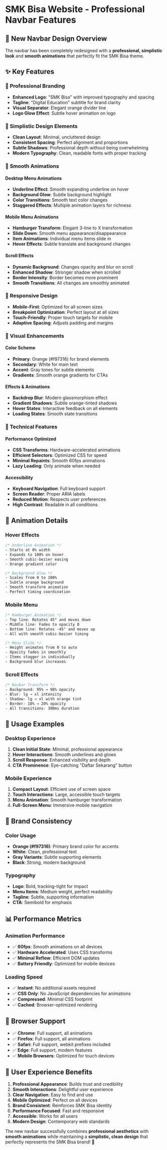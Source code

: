 # SMK Bisa Website - Professional Navbar Features

## 🎨 New Navbar Design Overview

The navbar has been completely redesigned with a **professional, simplistic look** and **smooth animations** that perfectly fit the SMK Bisa theme.

## ✨ Key Features

### 🏢 **Professional Branding**
- **Enhanced Logo**: "SMK Bisa" with improved typography and spacing
- **Tagline**: "Digital Education" subtitle for brand clarity
- **Visual Separator**: Elegant orange divider line
- **Logo Glow Effect**: Subtle hover animation on logo

### 🎯 **Simplistic Design Elements**
- **Clean Layout**: Minimal, uncluttered design
- **Consistent Spacing**: Perfect alignment and proportions
- **Subtle Shadows**: Professional depth without being overwhelming
- **Modern Typography**: Clean, readable fonts with proper tracking

### 🌊 **Smooth Animations**

#### **Desktop Menu Animations**
- **Underline Effect**: Smooth expanding underline on hover
- **Background Glow**: Subtle background highlight
- **Color Transitions**: Smooth text color changes
- **Staggered Effects**: Multiple animation layers for richness

#### **Mobile Menu Animations**
- **Hamburger Transform**: Elegant 3-line to X transformation
- **Slide Down**: Smooth menu appearance/disappearance
- **Item Animations**: Individual menu items slide in
- **Hover Effects**: Subtle translate and background changes

#### **Scroll Effects**
- **Dynamic Background**: Changes opacity and blur on scroll
- **Enhanced Shadow**: Stronger shadow when scrolled
- **Border Intensity**: Border becomes more prominent
- **Smooth Transitions**: All changes are smoothly animated

### 📱 **Responsive Design**
- **Mobile-First**: Optimized for all screen sizes
- **Breakpoint Optimization**: Perfect layout at all sizes
- **Touch-Friendly**: Proper touch targets for mobile
- **Adaptive Spacing**: Adjusts padding and margins

### 🎨 **Visual Enhancements**

#### **Color Scheme**
- **Primary**: Orange (#f97316) for brand elements
- **Secondary**: White for main text
- **Accent**: Gray tones for subtle elements
- **Gradients**: Smooth orange gradients for CTAs

#### **Effects & Animations**
- **Backdrop Blur**: Modern glassmorphism effect
- **Gradient Shadows**: Subtle orange-tinted shadows
- **Hover States**: Interactive feedback on all elements
- **Loading States**: Smooth state transitions

### 🔧 **Technical Features**

#### **Performance Optimized**
- **CSS Transforms**: Hardware-accelerated animations
- **Efficient Selectors**: Optimized CSS for speed
- **Minimal Repaints**: Smooth 60fps animations
- **Lazy Loading**: Only animate when needed

#### **Accessibility**
- **Keyboard Navigation**: Full keyboard support
- **Screen Reader**: Proper ARIA labels
- **Reduced Motion**: Respects user preferences
- **High Contrast**: Readable in all conditions

## 🎯 **Animation Details**

### **Hover Effects**
```css
/* Underline Animation */
- Starts at 0% width
- Expands to 100% on hover
- Smooth cubic-bezier easing
- Orange gradient color

/* Background Glow */
- Scales from 0 to 100%
- Subtle orange background
- Smooth transform animation
- Perfect timing coordination
```

### **Mobile Menu**
```css
/* Hamburger Animation */
- Top line: Rotates 45° and moves down
- Middle line: Fades to opacity 0
- Bottom line: Rotates -45° and moves up
- All with smooth cubic-bezier timing

/* Menu Slide */
- Height animates from 0 to auto
- Opacity fades in smoothly
- Items stagger in individually
- Background blur increases
```

### **Scroll Effects**
```css
/* Navbar Transform */
- Background: 95% → 98% opacity
- Blur: lg → xl intensity
- Shadow: lg → xl with orange tint
- Border: 10% → 20% opacity
- All transitions: 300ms duration
```

## 🚀 **Usage Examples**

### **Desktop Experience**
1. **Clean Initial State**: Minimal, professional appearance
2. **Hover Interactions**: Smooth underlines and glows
3. **Scroll Response**: Enhanced visibility and depth
4. **CTA Prominence**: Eye-catching "Daftar Sekarang" button

### **Mobile Experience**
1. **Compact Layout**: Efficient use of screen space
2. **Touch Interactions**: Large, accessible touch targets
3. **Menu Animation**: Smooth hamburger transformation
4. **Full-Screen Menu**: Immersive mobile navigation

## 🎨 **Brand Consistency**

### **Color Usage**
- **Orange (#f97316)**: Primary brand color for accents
- **White**: Clean, professional text
- **Gray Variants**: Subtle supporting elements
- **Black**: Strong, modern background

### **Typography**
- **Logo**: Bold, tracking-tight for impact
- **Menu Items**: Medium weight, perfect readability
- **Tagline**: Subtle, supporting information
- **CTA**: Semibold for emphasis

## 📊 **Performance Metrics**

### **Animation Performance**
- ✅ **60fps**: Smooth animations on all devices
- ✅ **Hardware Accelerated**: Uses CSS transforms
- ✅ **Minimal Reflow**: Efficient DOM updates
- ✅ **Battery Friendly**: Optimized for mobile devices

### **Loading Speed**
- ✅ **Instant**: No additional assets required
- ✅ **CSS Only**: No JavaScript dependencies for animations
- ✅ **Compressed**: Minimal CSS footprint
- ✅ **Cached**: Browser-optimized rendering

## 🔄 **Browser Support**

- ✅ **Chrome**: Full support, all animations
- ✅ **Firefox**: Full support, all animations  
- ✅ **Safari**: Full support, webkit prefixes included
- ✅ **Edge**: Full support, modern features
- ✅ **Mobile Browsers**: Optimized for touch devices

## 🎯 **User Experience Benefits**

1. **Professional Appearance**: Builds trust and credibility
2. **Smooth Interactions**: Delightful user experience
3. **Clear Navigation**: Easy to find and use
4. **Mobile Optimized**: Perfect on all devices
5. **Brand Consistent**: Reinforces SMK Bisa identity
6. **Performance Focused**: Fast and responsive
7. **Accessible**: Works for all users
8. **Modern Design**: Contemporary web standards

The new navbar successfully combines **professional aesthetics** with **smooth animations** while maintaining a **simplistic, clean design** that perfectly represents the SMK Bisa brand! 🎉
